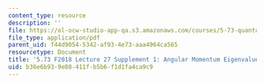 ```yaml
---
content_type: resource
description: ''
file: https://ol-ocw-studio-app-qa.s3.amazonaws.com/courses/5-73-quantum-mechanics-i-fall-2018/b36e6b939e08411fb5b6f1d1fa4ca9c9_MIT5_73F18_Lec27s1.pdf
file_type: application/pdf
parent_uid: f44d9054-5342-af93-4e73-aaa4964ca565
resourcetype: Document
title: '5.73 F2018 Lecture 27 Supplement 1: Angular Momentum Eigenvalues'
uid: b36e6b93-9e08-411f-b5b6-f1d1fa4ca9c9
---
```

